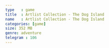 ```yaml
---
type   : game
title  : Artlist Collection - The Dog Island
name   : Artlist Collection - The Dog Island
categories: [game]
size: 352 MB
genre: adventure
telegram : 106
---
```


